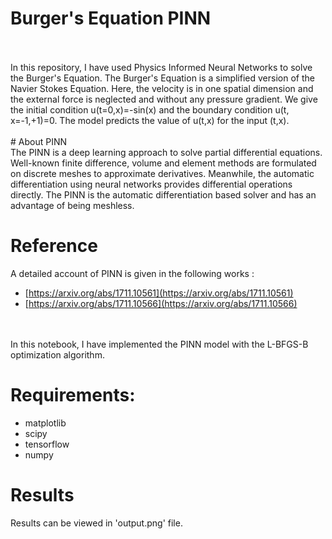 # Burger's Equation PINN
<br>
<br>
In this repository, I have used Physics Informed Neural Networks to solve the Burger's Equation. The Burger's Equation is a simplified version of the Navier Stokes Equation. Here, the velocity is in one spatial dimension and the external force is neglected and without any pressure gradient. We give the initial condition u(t=0,x)=-sin(x) and the boundary condition u(t, x=-1,+1)=0. The model predicts the value of u(t,x) for the input (t,x).
 <br><br>
 # About PINN <br>
 The PINN is a deep learning approach to solve partial differential equations. Well-known finite difference, volume and element methods are formulated on discrete meshes to approximate derivatives. Meanwhile, the automatic differentiation using neural networks provides differential operations directly. The PINN is the automatic differentiation based solver and has an advantage of being meshless.
 <br>
 
 # Reference<br>
 A detailed account of PINN is given in the following works : <br>
 - [https://arxiv.org/abs/1711.10561](https://arxiv.org/abs/1711.10561)<br>
 - [https://arxiv.org/abs/1711.10566](https://arxiv.org/abs/1711.10566)
 
 <br><br>
 In this notebook, I have implemented the PINN model with the L-BFGS-B optimization algorithm.<br>
 
 # Requirements: <br>
 - matplotlib <br>
 - scipy<br>
 - tensorflow<br>
 - numpy <br>

# Results<br>
Results can be viewed in 'output.png' file.
